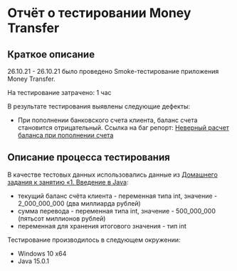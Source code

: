 # Отчёт о тестировании Money Transfer

## Краткое описание

26.10.21 - 26.10.21 было проведено Smoke-тестирование приложения Money Transfer.

На тестирование затрачено: 1 час

В результате тестирования выявлены следующие дефекты:
* При пополнении банковского счета клиента, баланс счета становится отрицательный. Ссылка на баг репорт: [Неверный расчет баланса при пополнении счета](https://github.com/AlekseyAlekseev/QA_MoneyTransfer/issues/1)

## Описание процесса тестирования
В качестве тестовых данных использовались данные из [Домашнего задания к занятию «1. Введение в Java](https://github.com/netology-code/javaqa-homeworks/blob/master/intro/MERGED.md):
* текущий баланс счёта клиента - переменная типа int, значение - 2_000_000_000 (два миллиарда рублей)
* сумма перевода - переменная типа int, значение - 500_000_000 (пятьсот миллионов рублей)
* переменная для хранения итогового значения - тип int

Тестирование производилось в следующем окружении:
* Windows 10 x64
* Java 15.0.1